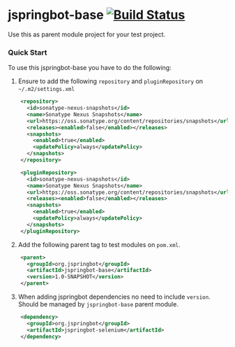 jspringbot-base [![Build Status](https://buildhive.cloudbees.com/job/jspringbot/job/jspringbot-base/badge/icon)](https://buildhive.cloudbees.com/job/jspringbot/job/jspringbot-base/)
===============

Use this as parent module project for your test project.

### Quick Start

To use this jspringbot-base you have to do the following:

1. Ensure to add the following `repository` and `pluginRepository` on `~/.m2/settings.xml`
```xml
    <repository>
      <id>sonatype-nexus-snapshots</id>
      <name>Sonatype Nexus Snapshots</name>
      <url>https://oss.sonatype.org/content/repositories/snapshots</url>
      <releases><enabled>false</enabled></releases>
      <snapshots>
        <enabled>true</enabled>
        <updatePolicy>always</updatePolicy>
      </snapshots>
    </repository>
```
```xml
    <pluginRepository>
      <id>sonatype-nexus-snapshots</id>
      <name>Sonatype Nexus Snapshots</name>
      <url>https://oss.sonatype.org/content/repositories/snapshots</url>
      <releases><enabled>false</enabled></releases>
      <snapshots>
        <enabled>true</enabled>
        <updatePolicy>always</updatePolicy>
      </snapshots>
    </pluginRepository>
```

2. Add the following parent tag to test modules on `pom.xml`.
```xml
    <parent>
      <groupId>org.jspringbot</groupId>
      <artifactId>jspringbot-base</artifactId>
      <version>1.0-SNAPSHOT</version>
    </parent>
```

3. When adding jspringbot dependencies no need to include `version`. Should be managed by `jspringbot-base` parent module.
```xml
    <dependency>
      <groupId>org.jspringbot</groupId>
      <artifactId>jspringbot-selenium</artifactId>
    </dependency>
```


